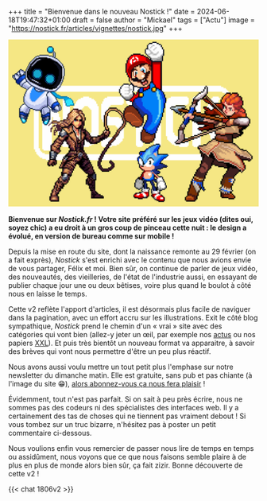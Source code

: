 +++
title = "Bienvenue dans le nouveau Nostick !"
date = 2024-06-18T19:47:32+01:00
draft = false
author = "Mickael"
tags = ["Actu"]
image = "https://nostick.fr/articles/vignettes/nostick.jpg"
+++

![Nostick](nostick.jpg "Ça fait plaisir de vous voir !")

**Bienvenue sur *Nostick.fr* ! Votre site préféré sur les jeux vidéo (dites oui, soyez chic) a eu droit à un gros coup de pinceau cette nuit : le design a évolué, en version de bureau comme sur mobile !**

Depuis la mise en route du site, dont la naissance remonte au 29 février (on a fait exprès), *Nostick* s'est enrichi avec le contenu que nous avions envie de vous partager, Félix et moi. Bien sûr, on continue de parler de jeux vidéo, des nouveautés, des vieilleries, de l'état de l'industrie aussi, en essayant de publier chaque jour une ou deux bêtises, voire plus quand le boulot à côté nous en laisse le temps.

Cette v2 reflète l'apport d'articles, il est désormais plus facile de naviguer dans la pagination, avec un effort accru sur les illustrations. Exit le côté blog sympathique, *Nostick* prend le chemin d'un « vrai » site avec des catégories qui vont bien (allez-y jeter un œil, par exemple nos [actus](https://nostick.fr/tags/actu/) ou nos papiers [XXL](https://nostick.fr/tags/xxl/)). Et puis très bientôt un nouveau format va apparaitre, à savoir des brèves qui vont nous permettre d'être un peu plus réactif.

Nous avons aussi voulu mettre un tout petit plus l'emphase sur notre newsletter du dimanche matin. Elle est gratuite, sans pub et pas chiante (à l'image du site 😁), [alors abonnez-vous ça nous fera plaisir](https://nostickreloaded.substack.com/) !

Évidemment, tout n'est pas parfait. Si on sait à peu près écrire, nous ne sommes pas des codeurs ni des spécialistes des interfaces web. Il y a certainement des tas de choses qui ne tiennent pas vraiment debout ! Si vous tombez sur un truc bizarre, n'hésitez pas à poster un petit commentaire ci-dessous.

Nous voulions enfin vous remercier de passer nous lire de temps en temps ou assidûment, nous voyons que ce que nous faisons semble plaire à de plus en plus de monde alors bien sûr, ça fait zizir. Bonne découverte de cette v2 !

{{< chat 1806v2 >}} 
